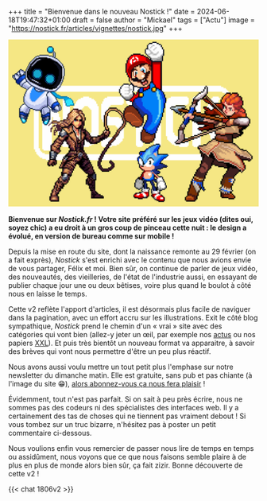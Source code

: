 +++
title = "Bienvenue dans le nouveau Nostick !"
date = 2024-06-18T19:47:32+01:00
draft = false
author = "Mickael"
tags = ["Actu"]
image = "https://nostick.fr/articles/vignettes/nostick.jpg"
+++

![Nostick](nostick.jpg "Ça fait plaisir de vous voir !")

**Bienvenue sur *Nostick.fr* ! Votre site préféré sur les jeux vidéo (dites oui, soyez chic) a eu droit à un gros coup de pinceau cette nuit : le design a évolué, en version de bureau comme sur mobile !**

Depuis la mise en route du site, dont la naissance remonte au 29 février (on a fait exprès), *Nostick* s'est enrichi avec le contenu que nous avions envie de vous partager, Félix et moi. Bien sûr, on continue de parler de jeux vidéo, des nouveautés, des vieilleries, de l'état de l'industrie aussi, en essayant de publier chaque jour une ou deux bêtises, voire plus quand le boulot à côté nous en laisse le temps.

Cette v2 reflète l'apport d'articles, il est désormais plus facile de naviguer dans la pagination, avec un effort accru sur les illustrations. Exit le côté blog sympathique, *Nostick* prend le chemin d'un « vrai » site avec des catégories qui vont bien (allez-y jeter un œil, par exemple nos [actus](https://nostick.fr/tags/actu/) ou nos papiers [XXL](https://nostick.fr/tags/xxl/)). Et puis très bientôt un nouveau format va apparaitre, à savoir des brèves qui vont nous permettre d'être un peu plus réactif.

Nous avons aussi voulu mettre un tout petit plus l'emphase sur notre newsletter du dimanche matin. Elle est gratuite, sans pub et pas chiante (à l'image du site 😁), [alors abonnez-vous ça nous fera plaisir](https://nostickreloaded.substack.com/) !

Évidemment, tout n'est pas parfait. Si on sait à peu près écrire, nous ne sommes pas des codeurs ni des spécialistes des interfaces web. Il y a certainement des tas de choses qui ne tiennent pas vraiment debout ! Si vous tombez sur un truc bizarre, n'hésitez pas à poster un petit commentaire ci-dessous.

Nous voulions enfin vous remercier de passer nous lire de temps en temps ou assidûment, nous voyons que ce que nous faisons semble plaire à de plus en plus de monde alors bien sûr, ça fait zizir. Bonne découverte de cette v2 !

{{< chat 1806v2 >}} 
